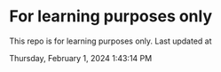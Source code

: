 # For learning purposes only
This repo is for learning purposes only.
Last updated at

Thursday, February 1, 2024 1:43:14 PM

